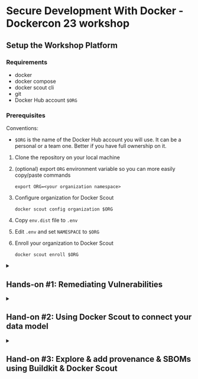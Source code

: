# Secure Development With Docker - Dockercon 23 workshop

## Setup the Workshop Platform

### Requirements

- docker
- docker compose
- docker scout cli
- git
- Docker Hub account `$ORG`

### Prerequisites

Conventions:

- `$ORG` is the name of the Docker Hub account you will use.
It can be a personal or a team one. Better if you have full ownership on it.

1. Clone the repository on your local machine
2. (optional) export `ORG` environment variable so you can more easily copy/paste commands

   ```console
   export ORG=<your organization namespace>
   ```
3. Configure organization for Docker Scout

   ```console
   docker scout config organization $ORG
   ```
4. Copy `env.dist` file to `.env`
5. Edit `.env` and set `NAMESPACE` to `$ORG`
6. Enroll your organization to Docker Scout

   ```console
   docker scout enroll $ORG
   ```

<details><summary><h2>Hands-on #1: Remediating Vulnerabilities</h2></summary>

### Workshop Images

1. Build demo images

   ```console
   docker compose --profile images build
   ```

   > This command will build two images we will explore.
   > To know more about how they are built look at
   > [`./docker-compose.yml`](./docker-compose.yml) and
   > [`./backend/Dockerfile`](./backend/Dockerfile) that
   > contains the build definitions.

   > In case of network issues, you can also build the following
   > image that is prebuilt and don't need extra dependencies.

   ```console
   docker compose --profile low_network build
   ```

2. Open Docker Desktop and select the image `$ORG/scout-demo-service:v1`

    ![](./ss/layer_view_scout-demo-service_v1.png)
3. Take the time to explore the different information displayed on this page

   - Image hierarchy, layers and the Images tab
   - Vulnerabilities
   - Packages

### Base Image Fix (Docker Desktop)

1. Select your base image and explore vulnerabilities specific to the base image

   ![](./ss/select-base-image.png)

2. Select _Change base image_ and pick the current image as it's defined in [`./frontend/Dockerfile`](./frontend/Dockerfile)

   ![](./ss/change-base-image.png)

3. Apply the recommendation to the [`Dockerfile`](./frontend/Dockerfile)
4. (optional) Update the tag to `v2` in [`docker-compose.yml`](./docker-compose.yml)
5. Rebuild the image

   ```console
   docker compose --profile scout-demo-service build
   ```
6. Open the image inside Desktop and see the impact of your change

   ![](./ss/layer_view_scout-demo-service_v2.png)

### Base Image Fix (Docker Scout CLI)

1. Run `docker scout cves` command against the image you just built:

   ```console
   docker scout cves $ORG/scout-demo-service:v1
   ```

   ![](./ss/scout-demo-service-v1-cves.png)
2. (optional) Explore the filters options from `docker scout cves` command
3. (optional) See vulnerable packages only

   ```console
   docker scout cves --format only-packages --only-vuln-packages $ORG/scout-demo-service:v1
   ```

   ![](./ss/scout-demo-service-v1-only-vuln-packages.png)

4. Explore base image recommendations using `docker scout recommendations`

   -> specify the tag upfront, like we selected it in Docker Desktop

   ```console
   docker scout recommendations --tag 3.14 $ORG/scout-demo-service:v1
   ```

   ![](./ss/scout-demo-service-v1-recommendations.png)

5. Apply the recommendation to the [`Dockerfile`](./frontend/Dockerfile)
6. (optional) Update the tag to `v2` in [`docker-compose.yml`](./docker-compose.yml)
7. Rebuild the image

   ```console
   docker compose --profile scout-demo-service build
   ```
8. Run `docker scout cves` command against the image you just built and see the changes:

   ```console
   docker scout cves $ORG/scout-demo-service:v2
   ```

   ![](./ss/scout-demo-service-v2-cves.png)
9. Compare the two images to see the differences:

   ```console
   docker scout compare $ORG/scout-demo-service:v2 --to $ORG/scout-demo-service:v1
   ```

   ![](./ss/scout-demo-service-compare.png)

### Application Dependency Fix

1. Explore the still existing vulnerabilities: (Desktop or CLI)
   - find vulnerable package
   - find fix version
2. Update [`package.json`](./frontend/package.json) to upgrade the dependency
3. (optional) Update the tag to `v3` in [`docker-compose.yml`](./docker-compose.yml)
4. Rebuild the image
5. Explore the built image to see what changed
   - using Desktop
   - using CLI

### Extra Command

1. Get a quick overview of your image, including vulnerabilities and recommendations

   ```console
   docker scout quickview $ORG/scout-demo-service:v1
   ```

### Extra Image

Repeat the above steps for the `$ORG/scout-demo-service-back:v1` image (or any other image you have).

</details>

<details><summary><h2>Hand-on #2: Using Docker Scout to connect your data model</h2></summary>

### Registry - https://scout.docker.com Integration

**Create repositories**

1. Go to https://hub.docker.com and create repositories for the images you will push

   - `$ORG/scout-demo-service`
   - `$ORG/scout-demo-service-back`

**Enable repositories for Docker Scout**

Option 1: Use Docker Scout Dashboard**

1. Go to https://scout.docker.com
2. Select your organization in the dropdown next to your user
3. Open the settings menu (⚙️icon) and select _Repository settings_
4. Select the repository to enable and enable it

**Option 2: Docker Hub Integration using the CLI**

1. Enable the repository you want:

   ```console
   docker scout repo enable $REPO
   ```

### Push images

1. Push images to Hub

   ```console
   docker push $ORG/scout-demo-service:v1
   docker push $ORG/scout-demo-service-back:v1
   ```
2. Browse https://scout.docker.com and see your images (this might take up to a few minutes)

   ![](./ss/pushes_images.png)

### Analyze images

Reproduce the exploratory steps from _Hands-on #1_ on https://scout.docker.com.
Find vulnerabilities, package information and compare your images.

You can build and push the different versions of the images you previously built (with vulnerabilities or with fixes).

### Record images to an environment

1. Record the image to an environment (adapt to your registry)

   ```console
   docker scout environment staging registry://$ORG/scout-demo-service:v1
   ```

   This will explicitly record the image that has been pushed to a registry, to the environment `staging`.

   ![](./ss/staging.png)

   ```console
   docker scout environment
   docker scout environment staging
   ```

2. Compare your fixed local image to the one recorded as part of the `staging` environment

   ```console
   docker scout compare local://$ORG/scout-demo-service:v3 --to-env staging
   ```

   ![](./ss/scout-demo-service-compare-staging.png)
3. Browse https://scout.docker.com

   - find images recorded to an environment
   - find vulnerabilities and packages in an environment
   - compare images between versions and/or environments

   ![](./ss/scout-demo-service-ui-compare.png)

</details>

<details><summary><h2>Hand-on #3: Explore & add provenance & SBOMs using Buildkit & Docker Scout</h2></summary>

### Provenance Attestation

Remember the `--tag` flag when we explore the base image recommendations or the dropdown to pick
the right one in the UI?

```console
docker scout recommendations --tag 3.14 $ORG/scout-demo-service:v1
```

This tag was needed because the base image exists under different tag (`latest`, `3`, `3.14` at least)
and the information contained in the image are not sufficient to pick the right one.

So let's fix that.

1. Build a new image with _provenance_ attestation

   ```console
   cd frontend
   # edit Dockerfile to do any change, for instance add
   # ENV provenance=1
   # at the end, just to force to have a new image
   docker build -t $ORG/scout-demo-service:provenance \
     --provenance=mode=max \
     --push .
   ```
2. Get recommendations about the image that has been pushed

   ```console
   docker scout recommendations registry://$ORG/scout-demo-service:provenance
   ```

   This time you didn't provided the `--tag` and it picked the right one

   > Base image is `alpine:3.14`

> **Note on `push` and `registry://`**
>
> We need to access the provenance attestation from the image. It's written at the level
> of the _Image Index_ (same as for multi-arch images). Local docker daemon doesn't allow
> currently to easily access those information.
>
> But they are available from registries. So when pushed, all these extra information will
> be available and CLI or https://scout.docker.com tools will be able to use them.

### SBOM

When an image is used on the CLI or pushed to https://scout.docker.com one of the first
steps is to index it. It means to go through the image and find all the packages for instance.

It also means this action might be performed multiple times, like if we want to see
the vulnerabilities of the image from different computers.

But it's possible to generate SBOM at the build time and push it along with the image.
That way, whatever the size of the initial image, we will only require the SBOM (enhanced
with provenance if available) and it will make all the CLI actions faster and be sure
the information displayed on https://scout.docker.com are the right ones.

1. Build a new image with _SBOM_ attestation

   ```console
   cd frontend
   # edit Dockerfile to do any change, for instance add
   # ENV sbom=1
   # at the end, just to force to have a new image
   docker build -t $ORG/scout-demo-service:sbom \
     --attest type=sbom,generator=docker/scout-sbom-indexer \
     --push .
   ```
2. Run any `docker scout` CLI command and you should see:

   > ✓ Provenance obtained from attestation
   > ✓ SBOM obtained from attestation, 79 packages indexed

   This means we only get the SBOM from the attestation, and we are not indexing locally
   the image anymore. It's faster and more accurate.
3. Mix together provenance and sbom

   ```console
   cd frontend
   # edit Dockerfile to do any change, for instance add
   # ENV attests=1
   # at the end, just to force to have a new image
   docker build -t $ORG/scout-demo-service:attests \
     --provenance=mode=max \
     --attest type=sbom,generator=docker/scout-sbom-indexer \
     --push .
   ```

### Explore SBOM

1. Extract the SBOM in `SPDX` format:

   ```console
   docker scout sbom --format spdx registry://$ORG/scout-demo-service:attests
   ```
2. Display packages of the image:

   ```console
   docker scout sbom --format list registry://$ORG/scout-demo-service:attests
   ```

   ![](./ss/package-list.png)
3. Display vulnerable packages:

   ```console
   docker scout cves --format only-packages --only-vuln-packages registry://$ORG/scout-demo-service:attests
   ```

   ![](./ss/vuln-packages.png)

</details>
